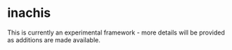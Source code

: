 inachis
=======

This is currently an experimental framework - more details will be provided as additions are made available.
